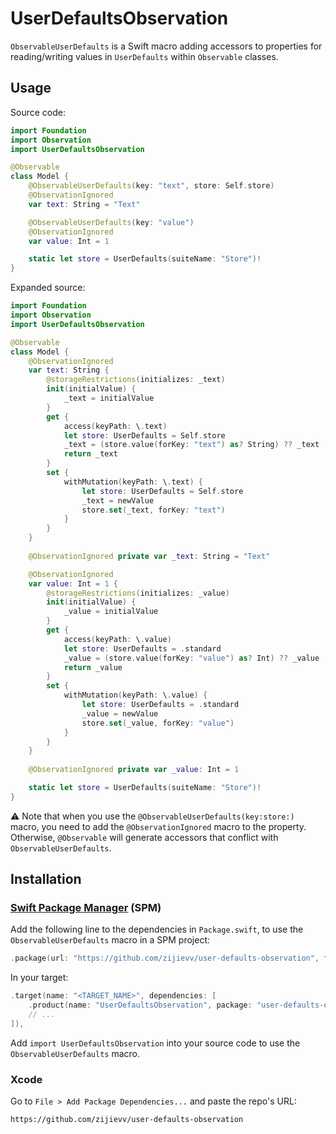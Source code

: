 # UserDefaultsObservation

`ObservableUserDefaults` is a Swift macro adding accessors to properties for reading/writing values in `UserDefaults` within `Observable` classes.

## Usage

Source code:

```swift
import Foundation
import Observation
import UserDefaultsObservation

@Observable
class Model {
    @ObservableUserDefaults(key: "text", store: Self.store)
    @ObservationIgnored
    var text: String = "Text"

    @ObservableUserDefaults(key: "value")
    @ObservationIgnored
    var value: Int = 1

    static let store = UserDefaults(suiteName: "Store")!
}
```

Expanded source:

```swift
import Foundation
import Observation
import UserDefaultsObservation

@Observable
class Model {
    @ObservationIgnored
    var text: String {
        @storageRestrictions(initializes: _text)
        init(initialValue) {
            _text = initialValue
        }
        get {
            access(keyPath: \.text)
            let store: UserDefaults = Self.store
            _text = (store.value(forKey: "text") as? String) ?? _text
            return _text
        }
        set {
            withMutation(keyPath: \.text) {
                let store: UserDefaults = Self.store
                _text = newValue
                store.set(_text, forKey: "text")
            }
        }
    }
    
    @ObservationIgnored private var _text: String = "Text"

    @ObservationIgnored
    var value: Int = 1 {
        @storageRestrictions(initializes: _value)
        init(initialValue) {
            _value = initialValue
        }
        get {
            access(keyPath: \.value)
            let store: UserDefaults = .standard
            _value = (store.value(forKey: "value") as? Int) ?? _value
            return _value
        }
        set {
            withMutation(keyPath: \.value) {
                let store: UserDefaults = .standard
                _value = newValue
                store.set(_value, forKey: "value")
            }
        }
    }
    
    @ObservationIgnored private var _value: Int = 1

    static let store = UserDefaults(suiteName: "Store")!
}
```

⚠️ Note that when you use the `@ObservableUserDefaults(key:store:)` macro, you need to add the `@ObservationIgnored` macro to the property. Otherwise, `@Observable` will generate accessors that conflict with `ObservableUserDefaults`.

## Installation

### [Swift Package Manager](https://www.swift.org/package-manager/) (SPM)

Add the following line to the dependencies in `Package.swift`, to use the `ObservableUserDefaults` macro in a SPM project:

```swift
.package(url: "https://github.com/zijievv/user-defaults-observation", from: "0.1.0"),
```

In your target:

```swift
.target(name: "<TARGET_NAME>", dependencies: [
    .product(name: "UserDefaultsObservation", package: "user-defaults-observation"),
    // ...
]),
```

Add `import UserDefaultsObservation` into your source code to use the `ObservableUserDefaults` macro.

### Xcode

Go to `File > Add Package Dependencies...` and paste the repo's URL:

```
https://github.com/zijievv/user-defaults-observation
```
